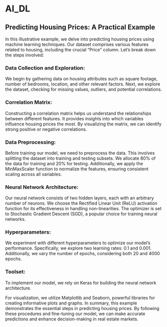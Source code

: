 # AI_DL

## Predicting Housing Prices: A Practical Example
In this illustrative example, we delve into predicting housing prices using machine learning techniques. Our dataset comprises various features related to housing, including the crucial “Price” column. Let’s break down the steps involved:

### Data Collection and Exploration:
We begin by gathering data on housing attributes such as square footage, number of bedrooms, location, and other relevant factors.
Next, we explore the dataset, checking for missing values, outliers, and potential correlations.

### Correlation Matrix:
Constructing a correlation matrix helps us understand the relationships between different features. It provides insights into which variables influence housing prices the most.
By visualizing the matrix, we can identify strong positive or negative correlations.

### Data Preprocessing:
Before training our model, we need to preprocess the data.
This involves splitting the dataset into training and testing subsets. We allocate 80% of the data for training and 20% for testing.
Additionally, we apply the MinMaxScaler function to normalize the features, ensuring consistent scaling across all variables.

### Neural Network Architecture:
Our neural network consists of two hidden layers, each with an arbitrary number of neurons.
We choose the Rectified Linear Unit (ReLU) activation function for its effectiveness in handling non-linearities.
The optimizer is set to Stochastic Gradient Descent (SGD), a popular choice for training neural networks.

### Hyperparameters:
We experiment with different hyperparameters to optimize our model’s performance.
Specifically, we explore two learning rates: 0.1 and 0.001.
Additionally, we vary the number of epochs, considering both 20 and 4000 epochs.

### Toolset:
To implement our model, we rely on Keras for building the neural network architecture.

For visualization, we utilize Matplotlib and Seaborn, powerful libraries for creating informative plots and graphs.
In summary, this example demonstrates the essential steps in predicting housing prices. By following these procedures and fine-tuning our model, we can make accurate predictions and enhance decision-making in real estate markets.
